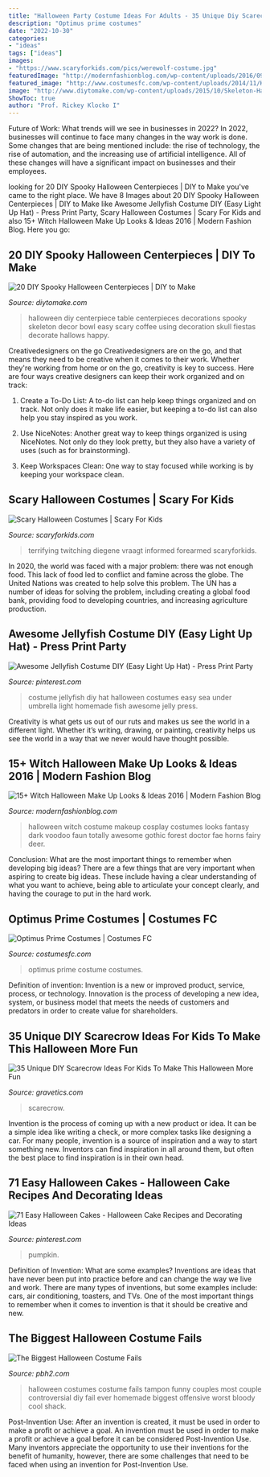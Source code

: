 ```yaml
---
title: "Halloween Party Costume Ideas For Adults - 35 Unique Diy Scarecrow Ideas For Kids To Make This Halloween More Fun"
description: "Optimus prime costumes"
date: "2022-10-30"
categories:
- "ideas"
tags: ["ideas"]
images:
- "https://www.scaryforkids.com/pics/werewolf-costume.jpg"
featuredImage: "http://modernfashionblog.com/wp-content/uploads/2016/09/15-Witch-Halloween-Make-Up-Looks-Ideas-2016-8.jpg"
featured_image: "http://www.costumesfc.com/wp-content/uploads/2014/11/Kids-Optimus-Prime-Costume.jpg"
image: "http://www.diytomake.com/wp-content/uploads/2015/10/Skeleton-Halloween-DIY-Centerpiece.jpg"
ShowToc: true
author: "Prof. Rickey Klocko I"
---
```



Future of Work: What trends will we see in businesses in 2022?
In 2022, businesses will continue to face many changes in the way work is done. Some changes that are being mentioned include: the rise of technology, the rise of automation, and the increasing use of artificial intelligence. All of these changes will have a significant impact on businesses and their employees.

	

		
looking for 20 DIY Spooky Halloween Centerpieces | DIY to Make you've came to the right place. We have 8 Images about 20 DIY Spooky Halloween Centerpieces | DIY to Make like Awesome Jellyfish Costume DIY (Easy Light Up Hat) - Press Print Party, Scary Halloween Costumes | Scary For Kids and also 15+ Witch Halloween Make Up Looks &amp; Ideas 2016 | Modern Fashion Blog. Here you go:
		
    
## 20 DIY Spooky Halloween Centerpieces | DIY To Make

<img loading=lazy src="http://www.diytomake.com/wp-content/uploads/2015/10/Skeleton-Halloween-DIY-Centerpiece.jpg" onerror="this.onerror=null;this.src='https://tse2.mm.bing.net/th?id=OIP.u1SxOnNWrRpvxVSjw3GlfAHaLH&amp;pid=15.1';" alt="20 DIY Spooky Halloween Centerpieces | DIY to Make">

_Source: diytomake.com_

>halloween diy centerpiece table centerpieces decorations spooky skeleton decor bowl easy scary coffee using decoration skull fiestas decorate hallows happy. 

	

Creativedesigners on the go
Creativedesigners are on the go, and that means they need to be creative when it comes to their work. Whether they're working from home or on the go, creativity is key to success. Here are four ways creative designers can keep their work organized and on track:
1. Create a To-Do List: A to-do list can help keep things organized and on track. Not only does it make life easier, but keeping a to-do list can also help you stay inspired as you work.

2. Use NiceNotes: Another great way to keep things organized is using NiceNotes. Not only do they look pretty, but they also have a variety of uses (such as for brainstorming).

3. Keep Workspaces Clean: One way to stay focused while working is by keeping your workspace clean.

    
## Scary Halloween Costumes | Scary For Kids

<img loading=lazy src="https://www.scaryforkids.com/pics/werewolf-costume.jpg" onerror="this.onerror=null;this.src='https://tse4.mm.bing.net/th?id=OIP.veoRfXtNDbhxlLtvLzJ63QHaHa&amp;pid=15.1';" alt="Scary Halloween Costumes | Scary For Kids">

_Source: scaryforkids.com_

>terrifying twitching diegene vraagt informed forearmed scaryforkids. 

	

In 2020, the world was faced with a major problem: there was not enough food. This lack of food led to conflict and famine across the globe. The United Nations was created to help solve this problem. The UN has a number of ideas for solving the problem, including creating a global food bank, providing food to developing countries, and increasing agriculture production.

    
## Awesome Jellyfish Costume DIY (Easy Light Up Hat) - Press Print Party

<img loading=lazy src="https://i.pinimg.com/736x/ac/5f/2c/ac5f2c776dfa5662bf60b3d252ca5829.jpg" onerror="this.onerror=null;this.src='https://tse2.mm.bing.net/th?id=OIP.6Uzhq0t1-6sU9Sw82A4a3AHaKv&amp;pid=15.1';" alt="Awesome Jellyfish Costume DIY (Easy Light Up Hat) - Press Print Party">

_Source: pinterest.com_

>costume jellyfish diy hat halloween costumes easy sea under umbrella light homemade fish awesome jelly press. 

	

Creativity is what gets us out of our ruts and makes us see the world in a different light. Whether it’s writing, drawing, or painting, creativity helps us see the world in a way that we never would have thought possible.

    
## 15+ Witch Halloween Make Up Looks &amp; Ideas 2016 | Modern Fashion Blog

<img loading=lazy src="http://modernfashionblog.com/wp-content/uploads/2016/09/15-Witch-Halloween-Make-Up-Looks-Ideas-2016-8.jpg" onerror="this.onerror=null;this.src='https://tse4.mm.bing.net/th?id=OIP.ge21C1PwybLPgOJwBRA1egHaLH&amp;pid=15.1';" alt="15+ Witch Halloween Make Up Looks &amp; Ideas 2016 | Modern Fashion Blog">

_Source: modernfashionblog.com_

>halloween witch costume makeup cosplay costumes looks fantasy dark voodoo faun totally awesome gothic forest doctor fae horns fairy deer. 

	

Conclusion: What are the most important things to remember when developing big ideas?
There are a few things that are very important when aspiring to create big ideas. These include having a clear understanding of what you want to achieve, being able to articulate your concept clearly, and having the courage to put in the hard work.

    
## Optimus Prime Costumes | Costumes FC

<img loading=lazy src="http://www.costumesfc.com/wp-content/uploads/2014/11/Kids-Optimus-Prime-Costume.jpg" onerror="this.onerror=null;this.src='https://tse2.mm.bing.net/th?id=OIP.Ho8X-7TT8iReQDTZYKWKZgHaJ4&amp;pid=15.1';" alt="Optimus Prime Costumes | Costumes FC">

_Source: costumesfc.com_

>optimus prime costume costumes. 

	

Definition of invention:
Invention is a new or improved product, service, process, or technology. Innovation is the process of developing a new idea, system, or business model that meets the needs of customers and predators in order to create value for shareholders.

    
## 35 Unique DIY Scarecrow Ideas For Kids To Make This Halloween More Fun

<img loading=lazy src="https://www.gravetics.com/wp-content/uploads/2017/07/Scarecrow-Halloween-Treat-Bags.jpg" onerror="this.onerror=null;this.src='https://tse3.mm.bing.net/th?id=OIP.ASabLyLYU8JMFgVXpLnN4wHaLH&amp;pid=15.1';" alt="35 Unique DIY Scarecrow Ideas For Kids To Make This Halloween More Fun">

_Source: gravetics.com_

>scarecrow. 

	

Invention is the process of coming up with a new product or idea. It can be a simple idea like writing a check, or more complex tasks like designing a car. For many people, invention is a source of inspiration and a way to start something new. Inventors can find inspiration in all around them, but often the best place to find inspiration is in their own head.

    
## 71 Easy Halloween Cakes - Halloween Cake Recipes And Decorating Ideas

<img loading=lazy src="https://i.pinimg.com/736x/e0/6e/e2/e06ee2828e6c97d71e0a0964ad532956.jpg" onerror="this.onerror=null;this.src='https://tse2.mm.bing.net/th?id=OIP.cyTpQr0TvJOfDlRVXVpTPwHaLH&amp;pid=15.1';" alt="71 Easy Halloween Cakes - Halloween Cake Recipes and Decorating Ideas">

_Source: pinterest.com_

>pumpkin. 

	

Definition of Invention: What are some examples?
Inventions are ideas that have never been put into practice before and can change the way we live and work. There are many types of inventions, but some examples include: cars, air conditioning, toasters, and TVs. One of the most important things to remember when it comes to invention is that it should be creative and new.

    
## The Biggest Halloween Costume Fails

<img loading=lazy src="https://www.pbh2.com/wordpress/wp-content/uploads/2012/10/halloween-fails-tampon.jpg" onerror="this.onerror=null;this.src='https://tse1.mm.bing.net/th?id=OIP.VZ6ZXLmla3P6fNczFy0LeAHaJ3&amp;pid=15.1';" alt="The Biggest Halloween Costume Fails">

_Source: pbh2.com_

>halloween costumes costume fails tampon funny couples most couple controversial diy fail ever homemade biggest offensive worst bloody cool shack. 

	

Post-Invention Use: After an invention is created, it must be used in order to make a profit or achieve a goal.
An invention must be used in order to make a profit or achieve a goal before it can be considered Post-Invention Use. Many inventors appreciate the opportunity to use their inventions for the benefit of humanity, however, there are some challenges that need to be faced when using an invention for Post-Invention Use.

